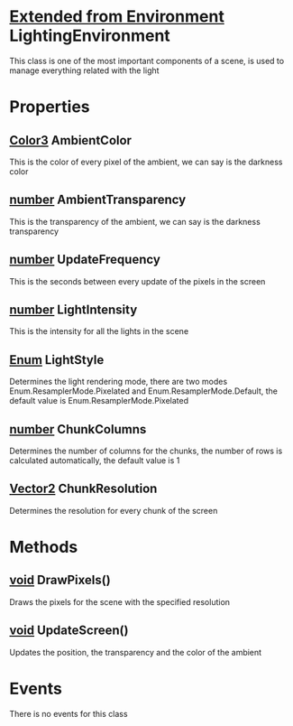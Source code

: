<style>
  .md-content__button {
    display: none;
  }
</style>

# [Extended from Environment](Environment.md) LightingEnvironment 
This class is one of the most important components of a scene, is used to manage everything related with the light 
	 
# Properties

## [Color3](Color3.md) AmbientColor
This is the color of every pixel of the ambient, we can say is the darkness color
  
## [number](number.md) AmbientTransparency
This is the transparency of the ambient, we can say is the darkness transparency
  
## [number](number.md) UpdateFrequency
This is the seconds between every update of the pixels in the screen
  
## [number](number.md) LightIntensity
This is the intensity for all the lights in the scene
  
## [Enum](Enum.md) LightStyle
Determines the light rendering mode, there are two modes Enum.ResamplerMode.Pixelated and Enum.ResamplerMode.Default, the default value is Enum.ResamplerMode.Pixelated
  
## [number](number.md) ChunkColumns
Determines the number of columns for the chunks, the number of rows is calculated automatically, the default value is 1

## [Vector2](Vector2.md) ChunkResolution
Determines the resolution for every chunk of the screen
  


# Methods
## [void](https://create.roblox.com/docs/scripting/luau/nil) DrawPixels() 
 Draws the pixels for the scene with the specified resolution
	
## [void](https://create.roblox.com/docs/scripting/luau/nil) UpdateScreen() 
 Updates the position, the transparency and the color of the ambient
	


# Events
There is no events for this class


